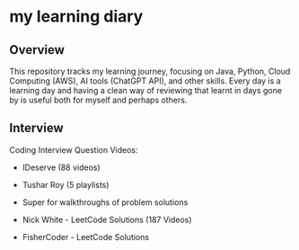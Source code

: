 # my learning diary

## Overview
This repository tracks my learning journey, focusing on Java, Python, Cloud Computing (AWS), AI tools (ChatGPT API), and other skills. 
Every day is a learning day and having a clean way of reviewing that learnt in days gone by is useful both for myself and perhaps others.




## Interview
Coding Interview Question Videos:

- IDeserve (88 videos)
- Tushar Roy (5 playlists)

- Super for walkthroughs of problem solutions
- Nick White - LeetCode Solutions (187 Videos)

- FisherCoder - LeetCode Solutions
